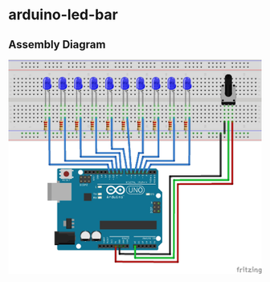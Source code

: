 # arduino-led-bar

## Assembly Diagram

<p align="center">
  <img src="imgs/schema-montaggio.jpg">
</p>


